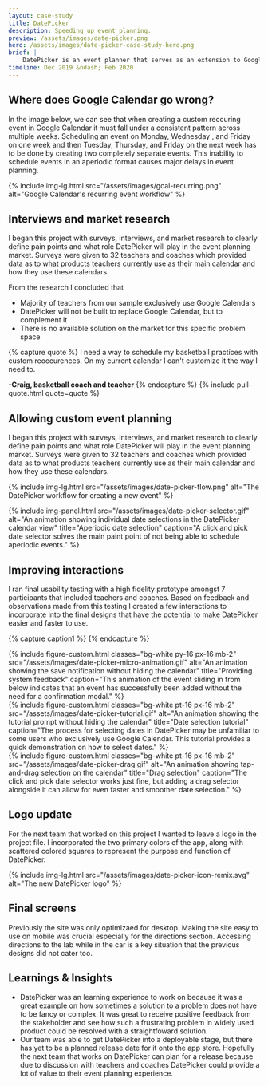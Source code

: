 ```yaml
---
layout: case-study
title: DatePicker
description: Speeding up event planning.
preview: /assets/images/date-picker.png
hero: /assets/images/date-picker-case-study-hero.png
brief: |
    DatePicker is an event planner that serves as an extension to Google Calendar. Tools for customizable date selection and group collaboration aim to simplify the event planning process.
timeline: Dec 2019 &ndash; Feb 2020
---
```


## Where does Google Calendar go wrong?

In the image below, we can see that when creating a custom reccuring event in Google Calendar it must fall under a consistent pattern across multiple weeks. Scheduling an event on Monday, Wednesday , and Friday on one week and then Tuesday, Thursday, and Friday on the next week has to be done by creating two completely separate events. This inability to schedule events in an aperiodic format causes major delays in event planning.

{%
  include
  img-lg.html
  src="/assets/images/gcal-recurring.png"
  alt="Google Calendar's recurring event workflow"
%}

## Interviews and market research

I began this project with surveys, interviews, and market research to clearly define pain points and what role DatePicker will play in the event planning market. Surveys were given to 32 teachers and coaches which provided data as to what products teachers currently use as their main calendar and how they use these calendars.

From the research I concluded that
* Majority of teachers from our sample exclusively use Google Calendars
* DatePicker will not be built to replace Google Calendar, but to complement it
* There is no available solution on the market for this specific problem space

{% capture quote %}
I need a way to schedule my basketball practices with custom reoccurences. On my current calendar I can't customize it the way I need to.

**-Craig, basketball coach and teacher**
{% endcapture %}
{% include pull-quote.html quote=quote %}

## Allowing custom event planning

I began this project with surveys, interviews, and market research to clearly define pain points and what role DatePicker will play in the event planning market. Surveys were given to 32 teachers and coaches which provided data as to what products teachers currently use as their main calendar and how they use these calendars.

{%
  include
  img-lg.html
  src="/assets/images/date-picker-flow.png"
  alt="The DatePicker workflow for creating a new event"
%}

{%
  include
  img-panel.html
  src="/assets/images/date-picker-selector.gif"
  alt="An animation showing individual date selections in the DatePicker calendar view"
  title="Aperiodic date selection"
  caption="A click and pick date selector solves the main paint point of not being able to schedule aperiodic events."
%}

## Improving interactions

I ran final usability testing with a high fidelity prototype amongst 7 participants that included teachers and coaches. Based on feedback and observations made from this testing I created a few interactions to incorporate into the final designs that have the potential to make DatePicker easier and faster to use.

{% capture caption1 %}
{% endcapture %}
<div class="col-start-2 col-span-10 grid grid-cols-2 grid-rows-6 gap-x-18 gap-y-20 my-32">
  <div class="row-start-2 row-span-4">
    {%
      include
      figure-custom.html
      classes="bg-white py-16 px-16 mb-2"
      src="/assets/images/date-picker-micro-animation.gif"
      alt="An animation showing the save notification without hiding the calendar"
      title="Providing system feedback"
      caption="This animation of the event sliding in from below indicates that an event has successfully been added without the need for a confirmation modal."
    %}
  </div>
  <div class="row-start-1 row-span-3">
    {%
      include
      figure-custom.html
      classes="bg-white pt-16 px-16 mb-2"
      src="/assets/images/date-picker-tutorial.gif"
      alt="An animation showing the tutorial prompt without hiding the calendar"
      title="Date selection tutorial"
      caption="The process for selecting dates in DatePicker may be unfamiliar to some users who exclusively use Google Calendar. This tutorial provides a quick demonstration on how to select dates."
    %}
  </div>
  <div class="row-start-4 row-span-3">
    {%
      include
      figure-custom.html
      classes="bg-white pt-16 px-16 mb-2"
      src="/assets/images/date-picker-drag.gif"
      alt="An animation showing tap-and-drag selection on the calendar"
      title="Drag selection"
      caption="The click and pick date selector works just fine, but adding a drag selector alongside it can allow for even faster and smoother date selection."
    %}
  </div>
</div>

## Logo update

For the next team that worked on this project I wanted to leave a logo in the project file. I incorporated the two primary colors of the app, along with scattered colored squares to represent the purpose and function of DatePicker.

{%
  include
  img-lg.html
  src="/assets/images/date-picker-icon-remix.svg"
  alt="The new DatePicker logo"
%}

## Final screens

Previously the site was only optimizaed for desktop. Making the site easy to use on mobile was crucial especially for the directions section. Accessing directions to the lab while in the car is a key situation that the previous designs did not cater too.

<!-- TODO: different mockup -->

## Learnings & Insights

* DatePicker was an learning experience to work on because it was a great example on how sometimes a solution to a problem does not have to be fancy or complex. It was great to receive positive feedback from the stakeholder and see how such a frustrating problem in widely used product could be resolved with a straightfoward solution.
* Our team was able to get DatePicker into a deployable stage, but there has yet to be a planned release date for it onto the app store. Hopefully the next team that works on DatePicker can plan for a release because due to discussion with teachers and coaches DatePicker could provide a lot of value to their event planning experience.
